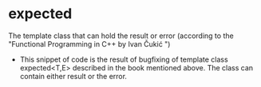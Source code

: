 # expected
The template class that can hold the result or error (according to the "Functional Programming in C++ by Ivan Čukić ")

* This snippet of code is the result of bugfixing of template class expected<T,E> described in the book mentioned above. The class can contain either result or the error.
